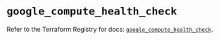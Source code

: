 # `google_compute_health_check`

Refer to the Terraform Registry for docs: [`google_compute_health_check`](https://registry.terraform.io/providers/hashicorp/google/5.43.1/docs/resources/compute_health_check).
